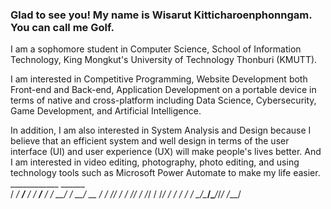 ### Glad to see you! My name is Wisarut Kitticharoenphonngam. You can call me Golf.

I am a sophomore student in Computer Science, School of Information Technology, King Mongkut's University of Technology Thonburi (KMUTT).

I am interested in Competitive Programming, Website Development both Front-end and Back-end, Application Development on a portable device in terms of native and cross-platform including Data Science, Cybersecurity, Game Development, and Artificial Intelligence.

In addition, I am also interested in System Analysis and Design because I believe that an efficient system and well design in terms of the user interface (UI) and user experience (UX) will make people's lives better. And I am interested in video editing, photography, photo editing, and using technology tools such as Microsoft Power Automate to make my life easier.
    ____________      ______   
   / ____/ ____/___  / / __/___
  / / __/ / __/ __ \/ / /_/_  /
 / /_/ / /_/ / /_/ / / __/ / /_
 \____/\____/\____/_/_/   /___/
